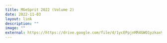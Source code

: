 ```yaml
---
title: MGeSprit 2022 (Volume 2)
date: 2022-11-03
layout: link
description: ""
image: ""
external: https://https://drive.google.com/file/d/1ycEPpjnMR4GWO1yzkaxV_I4avI49icIL/view
---
```



